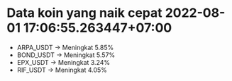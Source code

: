 # Data koin yang naik cepat 2022-08-01 17:06:55.263447+07:00

* ARPA_USDT -> Meningkat 5.85%
* BOND_USDT -> Meningkat 5.57%
* EPX_USDT -> Meningkat 3.24%
* RIF_USDT -> Meningkat 4.05%
